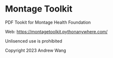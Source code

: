 # Montage Toolkit

PDF Tookit for Montage Health Foundation

Web: https://montagetoolkit.pythonanywhere.com/

Unlisenced use is prohibited

Copyright 2023 Andrew Wang
